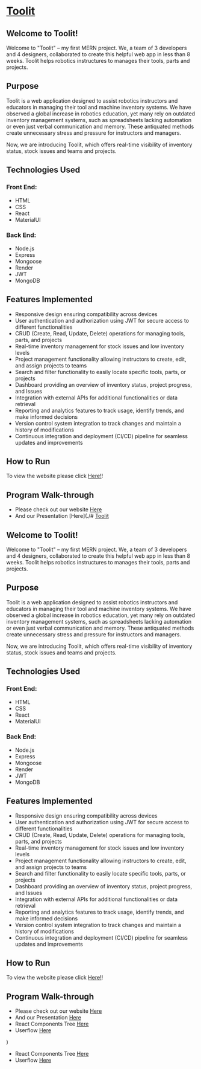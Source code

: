 # [Toolit](http://toolit.ca)

## Welcome to Toolit!

Welcome to "Toolit" – my first MERN project. We, a team of 3 developers and 4 designers, collaborated to create this helpful web app in less than 8 weeks. Toolit helps robotics instructures to manages their tools, parts and projects.

## Purpose

Toolit is a web application designed to assist robotics instructors and educators in managing their tool and machine inventory systems. We have observed a global increase in robotics education, yet many rely on outdated inventory management systems, such as spreadsheets lacking automation or even just verbal communication and memory. These antiquated methods create unnecessary stress and pressure for instructors and managers.

Now, we are introducing Toolit, which offers real-time visibility of inventory status, stock issues and teams and projects.



## Technologies Used

### Front End:
- HTML
- CSS
- React
- MaterialUI

### Back End:
- Node.js
- Express
- Mongoose
- Render
- JWT
- MongoDB


## Features Implemented 
- Responsive design ensuring compatibility across devices
- User authentication and authorization using JWT for secure access to different functionalities
- CRUD (Create, Read, Update, Delete) operations for managing tools, parts, and projects
- Real-time inventory management for stock issues and low inventory levels
- Project management functionality allowing instructors to create, edit, and assign projects to teams
- Search and filter functionality to easily locate specific tools, parts, or projects
- Dashboard providing an overview of inventory status, project progress, and Issues
- Integration with external APIs for additional functionalities or data retrieval
- Reporting and analytics features to track usage, identify trends, and make informed decisions
- Version control system integration to track changes and maintain a history of modifications
- Continuous integration and deployment (CI/CD) pipeline for seamless updates and improvements



## How to Run
To view the website please click [Here!](http://toolit.ca)!




## Program Walk-through
- Please check out our website [Here](toolit.ca)
- And our Presentation [Here](./# [Toolit](http://toolit.ca)

## Welcome to Toolit!

Welcome to "Toolit" – my first MERN project. We, a team of 3 developers and 4 designers, collaborated to create this helpful web app in less than 8 weeks. Toolit helps robotics instructures to manages their tools, parts and projects.

## Purpose

Toolit is a web application designed to assist robotics instructors and educators in managing their tool and machine inventory systems. We have observed a global increase in robotics education, yet many rely on outdated inventory management systems, such as spreadsheets lacking automation or even just verbal communication and memory. These antiquated methods create unnecessary stress and pressure for instructors and managers.

Now, we are introducing Toolit, which offers real-time visibility of inventory status, stock issues and teams and projects.



## Technologies Used

### Front End:
- HTML
- CSS
- React
- MaterialUI

### Back End:
- Node.js
- Express
- Mongoose
- Render
- JWT
- MongoDB


## Features Implemented 
- Responsive design ensuring compatibility across devices
- User authentication and authorization using JWT for secure access to different functionalities
- CRUD (Create, Read, Update, Delete) operations for managing tools, parts, and projects
- Real-time inventory management for stock issues and low inventory levels
- Project management functionality allowing instructors to create, edit, and assign projects to teams
- Search and filter functionality to easily locate specific tools, parts, or projects
- Dashboard providing an overview of inventory status, project progress, and Issues
- Integration with external APIs for additional functionalities or data retrieval
- Reporting and analytics features to track usage, identify trends, and make informed decisions
- Version control system integration to track changes and maintain a history of modifications
- Continuous integration and deployment (CI/CD) pipeline for seamless updates and improvements



## How to Run
To view the website please click [Here!](http://toolit.ca)!




## Program Walk-through
- Please check out our website [Here](toolit.ca)
- And our Presentation [Here](./Toolit_Presentation.pdf)
- React Components Tree [Here](./Toolit-React-Components-Tree.pdf)
- Userflow [Here](./userflow_Toolit.png)
  




)
- React Components Tree [Here]()
- Userflow [Here]()
  





